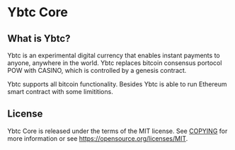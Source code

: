 Ybtc Core
=====================================


What is Ybtc?
----------------

Ybtc is an experimental digital currency that enables instant payments to
anyone, anywhere in the world. Ybtc replaces bitcoin consensus portocol	POW with 
CASINO, which is controlled by a genesis contract.

Ybtc supports all bitcoin functionality. Besides Ybtc is able to run  Ethereum
smart contract  with some limititions.



License
-------

Ybtc Core is released under the terms of the MIT license. See [COPYING](COPYING) for more
information or see https://opensource.org/licenses/MIT.

